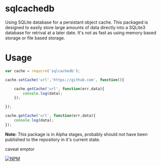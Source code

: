 # sqlcachedb

Using SQLite database for a persistant object cache. This packaged is designed to easily store large amounts of data directly into a SQLite3 database for retrival at a later date. It's not as fast as using memory based storage or file based storage.


# Usage


```javascript
var cache = require('sqlcachedb');

cache.setCache('url','https://github.com', function(){

	cache.getCache('url', function(err,data){
		console.log(data);
	});

});

cache.getCache('url', function(err,data){
	console.log(data);
});
```

**Note:** This package is in Alpha stages, probably should not have been published to the repository in it's current state.

caveat emptor

[![NPM](https://nodei.co/npm/sqlcachedb.png?downloads=true&downloadRank=true)](https://nodei.co/npm/sqlcachedb/)
